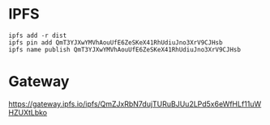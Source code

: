 # IPFS

```
ipfs add -r dist
ipfs pin add QmT3YJXwYMVhAouUfE6ZeSKeX41RhUdiuJno3XrV9CJHsb
ipfs name publish QmT3YJXwYMVhAouUfE6ZeSKeX41RhUdiuJno3XrV9CJHsb
```

# Gateway

https://gateway.ipfs.io/ipfs/QmZJxRbN7dujTURuBJUu2LPd5x6eWfHLf11uWHZUXtLbko